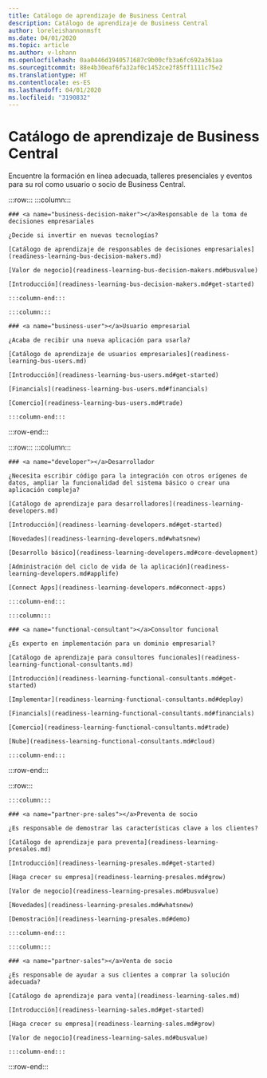 ```yaml
---
title: Catálogo de aprendizaje de Business Central
description: Catálogo de aprendizaje de Business Central
author: loreleishannonmsft
ms.date: 04/01/2020
ms.topic: article
ms.author: v-lshann
ms.openlocfilehash: 0aa0446d1940571687c9b00cfb3a6fc692a361aa
ms.sourcegitcommit: 88e4b30eaf6fa32af0c1452ce2f85ff1111c75e2
ms.translationtype: HT
ms.contentlocale: es-ES
ms.lasthandoff: 04/01/2020
ms.locfileid: "3190832"
---
```

# <a name="business-central-learning-catalog"></a>Catálogo de aprendizaje de Business Central
Encuentre la formación en línea adecuada, talleres presenciales y eventos para su rol como usuario o socio de Business Central.

:::row:::
    :::column:::

    ### <a name="business-decision-maker"></a>Responsable de la toma de decisiones empresariales

    ¿Decide si invertir en nuevas tecnologías? 

    [Catálogo de aprendizaje de responsables de decisiones empresariales](readiness-learning-bus-decision-makers.md)

    [Valor de negocio](readiness-learning-bus-decision-makers.md#busvalue)

    [Introducción](readiness-learning-bus-decision-makers.md#get-started)

    :::column-end:::

    :::column:::

    ### <a name="business-user"></a>Usuario empresarial

    ¿Acaba de recibir una nueva aplicación para usarla? 

    [Catálogo de aprendizaje de usuarios empresariales](readiness-learning-bus-users.md)

    [Introducción](readiness-learning-bus-users.md#get-started)

    [Financials](readiness-learning-bus-users.md#financials)

    [Comercio](readiness-learning-bus-users.md#trade)

    :::column-end:::

:::row-end:::

:::row:::
    :::column:::

    ### <a name="developer"></a>Desarrollador

    ¿Necesita escribir código para la integración con otros orígenes de datos, ampliar la funcionalidad del sistema básico o crear una aplicación compleja?

    [Catálogo de aprendizaje para desarrolladores](readiness-learning-developers.md)

    [Introducción](readiness-learning-developers.md#get-started)

    [Novedades](readiness-learning-developers.md#whatsnew)

    [Desarrollo básico](readiness-learning-developers.md#core-development)

    [Administración del ciclo de vida de la aplicación](readiness-learning-developers.md#applife)

    [Connect Apps](readiness-learning-developers.md#connect-apps)

    :::column-end:::

    :::column:::

    ### <a name="functional-consultant"></a>Consultor funcional
    
    ¿Es experto en implementación para un dominio empresarial? 

    [Catálogo de aprendizaje para consultores funcionales](readiness-learning-functional-consultants.md)

    [Introducción](readiness-learning-functional-consultants.md#get-started)

    [Implementar](readiness-learning-functional-consultants.md#deploy)

    [Financials](readiness-learning-functional-consultants.md#financials)

    [Comercio](readiness-learning-functional-consultants.md#trade)

    [Nube](readiness-learning-functional-consultants.md#cloud)

    :::column-end:::

:::row-end:::

:::row:::

    :::column:::

    ### <a name="partner-pre-sales"></a>Preventa de socio

    ¿Es responsable de demostrar las características clave a los clientes? 

    [Catálogo de aprendizaje para preventa](readiness-learning-presales.md)

    [Introducción](readiness-learning-presales.md#get-started)

    [Haga crecer su empresa](readiness-learning-presales.md#grow)

    [Valor de negocio](readiness-learning-presales.md#busvalue)

    [Novedades](readiness-learning-presales.md#whatsnew)

    [Demostración](readiness-learning-presales.md#demo)

    :::column-end:::

    :::column:::

    ### <a name="partner-sales"></a>Venta de socio

    ¿Es responsable de ayudar a sus clientes a comprar la solución adecuada? 

    [Catálogo de aprendizaje para venta](readiness-learning-sales.md)

    [Introducción](readiness-learning-sales.md#get-started)

    [Haga crecer su empresa](readiness-learning-sales.md#grow)

    [Valor de negocio](readiness-learning-sales.md#busvalue)

    :::column-end:::

:::row-end:::
